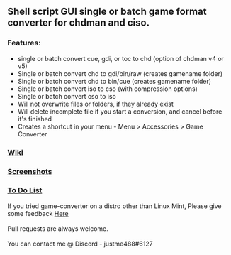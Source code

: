 ## Shell script GUI single or batch game format converter for chdman and ciso.
### Features:
* single or batch convert cue, gdi, or toc to chd (option of chdman v4 or v5)
* Single or batch convert chd to gdi/bin/raw (creates gamename folder)
* Single or batch convert chd to bin/cue (creates gamename folder)
* Single or batch convert iso to cso (with compression options)
* Single or batch convert cso to iso
* Will not overwrite files or folders, if they already exist
* Will delete incomplete file if you start a conversion, and cancel before it's finished
* Creates a shortcut in your menu - Menu > Accessories > Game Converter

### [Wiki](https://github.com/Justme488/game-converter/wiki)

### [Screenshots](https://github.com/Justme488/game-converter/wiki/Screenshots)

### [To Do List](https://github.com/Justme488/game-converter/wiki/To-Do-list)
If you tried game-converter on a distro other than Linux Mint, Please give some feedback [Here](https://github.com/Justme488/game-converter/discussions/5)
</br>
</br>
Pull requests are always welcome. </br></br>
You can contact me @ Discord - justme488#6127
